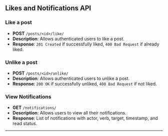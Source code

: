 ## Likes and Notifications API

### Like a post
- **POST** `/posts/<id>/like/`
- **Description**: Allows authenticated users to like a post.
- **Response**: `201 Created` if successfully liked, `400 Bad Request` if already liked.

### Unlike a post
- **POST** `/posts/<id>/unlike/`
- **Description**: Allows authenticated users to unlike a post.
- **Response**: `200 OK` if successfully unliked, `400 Bad Request` if not liked.

### View Notifications
- **GET** `/notifications/`
- **Description**: Allows users to view all their notifications.
- **Response**: List of notifications with actor, verb, target, timestamp, and read status.

---


